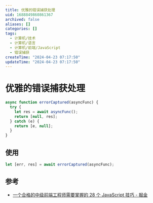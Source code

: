 ```yaml
---
title: 优雅的错误捕获处理
uid: 1688849860861367
archived: false
aliases: []
categories: []
tags:
  - 计算机/技术
  - 计算机/语言
  - 计算机/前端/JavaScript
  - 错误捕获
createTime: "2024-04-23 07:17:50"
updateTime: "2024-04-23 07:17:50"
---
```


# 优雅的错误捕获处理

```javascript
async function errorCaptured(asyncFunc) {
  try {
    let res = await asyncFunc();
    return [null, res];
  } catch (e) {
    return [e, null];
  }
}
```

## 使用

```javascript
let [err, res] = await errorCaptured(asyncFunc);
```

## 参考

- [一个合格的中级前端工程师需要掌握的 28 个 JavaScript 技巧 - 掘金](https://juejin.cn/post/6844903856489365518#heading-27)
